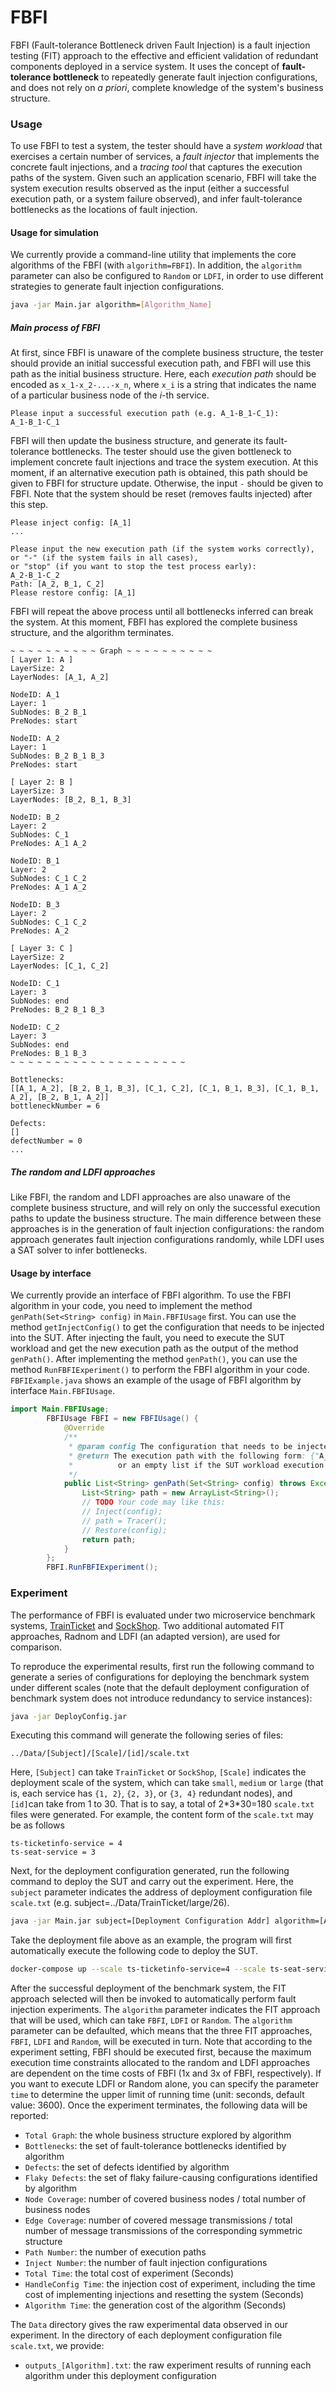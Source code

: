 # FBFI

FBFI (Fault-tolerance Bottleneck driven Fault Injection) is a fault injection testing (FIT) approach to the effective and efficient validation of redundant components deployed in a service system. It uses the concept of **fault-tolerance bottleneck** to repeatedly generate fault injection configurations, and does not rely on *a priori*, complete knowledge of the system's business structure.

### Usage

To use FBFI to test a system, the tester should have a *system workload* that exercises a certain number of services, a *fault injector* that implements the concrete fault injections, and a *tracing tool* that captures the execution paths of the system. Given such an application scenario, FBFI will take the system execution results observed as the input (either a successful execution path, or a system failure observed), and infer fault-tolerance bottlenecks as the locations of fault injection.

#### Usage for simulation
We currently provide a command-line utility that implements the core algorithms of the FBFI (with `algorithm=FBFI`). In addition, the `algorithm` parameter can also be configured to `Random` or `LDFI`, in order to use different strategies to generate fault injection configurations.

```bash
java -jar Main.jar algorithm=[Algorithm_Name]
```
##### Main process of FBFI

At first, since FBFI is unaware of the complete business structure, the tester should provide an initial successful execution path, and FBFI will use this path as the initial business structure. Here, each *execution path* should be encoded as `x_1-x_2-...-x_n`, where `x_i` is a string that indicates the name of a particular business node of the *i*-th service.

```
Please input a successful execution path (e.g. A_1-B_1-C_1):
A_1-B_1-C_1
```

FBFI will then update the business structure, and generate its fault-tolerance bottlenecks. The tester should use the given bottleneck to implement concrete fault injections and trace the system execution. At this moment, if an alternative execution path is obtained, this path should be given to FBFI for structure update. Otherwise, the input `-` should be given to FBFI. Note that the system should be reset (removes faults injected) after this step.

```
Please inject config: [A_1]
...

Please input the new execution path (if the system works correctly), 
or "-" (if the system fails in all cases), 
or "stop" (if you want to stop the test process early):
A_2-B_1-C_2
Path: [A_2, B_1, C_2]
Please restore config: [A_1]
```
FBFI will repeat the above process until all bottlenecks inferred can break the system. At this moment, FBFI has explored the complete business structure, and the algorithm terminates.

```
~ ~ ~ ~ ~ ~ ~ ~ ~ ~ Graph ~ ~ ~ ~ ~ ~ ~ ~ ~ ~
[ Layer 1: A ]
LayerSize: 2
LayerNodes: [A_1, A_2]

NodeID: A_1
Layer: 1
SubNodes: B_2 B_1 
PreNodes: start 

NodeID: A_2
Layer: 1
SubNodes: B_2 B_1 B_3 
PreNodes: start 

[ Layer 2: B ]
LayerSize: 3
LayerNodes: [B_2, B_1, B_3]

NodeID: B_2
Layer: 2
SubNodes: C_1 
PreNodes: A_1 A_2 

NodeID: B_1
Layer: 2
SubNodes: C_1 C_2 
PreNodes: A_1 A_2 

NodeID: B_3
Layer: 2
SubNodes: C_1 C_2 
PreNodes: A_2 

[ Layer 3: C ]
LayerSize: 2
LayerNodes: [C_1, C_2]

NodeID: C_1
Layer: 3
SubNodes: end 
PreNodes: B_2 B_1 B_3 

NodeID: C_2
Layer: 3
SubNodes: end 
PreNodes: B_1 B_3 
~ ~ ~ ~ ~ ~ ~ ~ ~ ~ ~ ~ ~ ~ ~ ~ ~ ~ ~ ~

Bottlenecks: 
[[A_1, A_2], [B_2, B_1, B_3], [C_1, C_2], [C_1, B_1, B_3], [C_1, B_1, A_2], [B_2, B_1, A_2]]
bottleneckNumber = 6

Defects: 
[]
defectNumber = 0 
...
```

##### The random and LDFI approaches 

Like FBFI, the random and LDFI approaches are also unaware of the complete business structure, and will rely on only the successful execution paths to update the business structure. The main difference between these approaches is in the generation of fault injection configurations: the random approach generates fault injection configurations randomly, while LDFI uses a SAT solver to infer bottlenecks.

#### Usage by interface

We currently provide an interface of FBFI algorithm. To use the FBFI algorithm in your code, you need to implement the method `genPath(Set<String> config)` in `Main.FBFIUsage` first.  You can use the method `getInjectConfig()` to get the configuration that needs to be injected into the SUT. After injecting the fault, you need to execute the SUT workload and get the new execution path as the output of the method `genPath()`. After implementing the method `genPath()`, you can use the method `RunFBFIExperiment()` to perform the FBFI algorithm in your code. `FBFIExample.java` shows an example of the usage of FBFI algorithm by interface `Main.FBFIUsage`.

```java
import Main.FBFIUsage;
		FBFIUsage FBFI = new FBFIUsage() {
			@Override
			/**
			 * @param config The configuration that needs to be injected into the SUT
			 * @return The execution path with the following form: {"A_1", "B_1", "C_1"}, 
			 *          or an empty list if the SUT workload execution failed.
			 */
			public List<String> genPath(Set<String> config) throws Exception {
				List<String> path = new ArrayList<String>();
				// TODO Your code may like this:
				// Inject(config);
				// path = Tracer();
				// Restore(config);
				return path;
			}
		};
		FBFI.RunFBFIExperiment();
```

### Experiment

The performance of FBFI is evaluated under two microservice benchmark systems, [TrainTicket](https://github.com/FudanSELab/train-ticket/tree/jaeger) and [SockShop](https://github.com/microservices-demo/microservices-demo). Two additional automated FIT approaches, Radnom and LDFI (an adapted version), are used for comparison.

To reproduce the experimental results, first run the following command to generate a series of configurations for deploying the benchmark system under different scales (note that the default deployment configuration of benchmark system does not introduce redundancy to service instances):

```bash
java -jar DeployConfig.jar
```

Executing this command will generate the following series of files:

``../Data/[Subject]/[Scale]/[id]/scale.txt``

Here, `[Subject]` can take `TrainTicket` or `SockShop`, `[Scale]` indicates the deployment scale of the system, which can take `small`, `medium` or `large` (that is, each service has `{1, 2}`, `{2, 3}`, or `{3, 4}` redundant nodes), and `[id]`can take from 1 to 30. That is to say, a total of 2\*3\*30=180 `scale.txt` files were generated. For example, the content form of the `scale.txt` may be as follows

```
ts-ticketinfo-service = 4
ts-seat-service = 3
```

Next, for the deployment configuration generated, run the following command to deploy the SUT and carry out the experiment. Here, the `subject` parameter indicates the address of deployment configuration file `scale.txt` (e.g. subject=../Data/TrainTicket/large/26). 

```bash
java -jar Main.jar subject=[Deployment Configuration Addr] algorithm=[Algorithm Name] time=[Time Limit]
```
Take the deployment file above as an example, the program will first automatically execute the following code to deploy the SUT.

```bash
docker-compose up --scale ts-ticketinfo-service=4 --scale ts-seat-service=3
```

After the successful deployment of the benchmark system, the FIT approach selected will then be invoked to automatically perform fault injection experiments. The `algorithm` parameter indicates the FIT approach that will be used, which can take `FBFI`, `LDFI` or `Random`. The `algorithm` parameter can be defaulted, which means that the three FIT approaches, `FBFI`, `LDFI` and `Random`, will be executed in turn. Note that according to the experiment setting, FBFI should be executed first, because the maximum execution time constraints allocated to the random and LDFI approaches are dependent on the time costs of FBFI (1x and 3x of FBFI, respectively). If you want to execute LDFI or Random alone, you can specify the parameter `time` to determine the upper limit of running time (unit: seconds, default value: 3600).
Once the experiment terminates, the following data will be reported:

* `Total Graph`: the whole business structure explored by algorithm
* `Bottlenecks`: the set of fault-tolerance bottlenecks identified by algorithm
* `Defects`: the set of defects identified by algorithm
* `Flaky Defects`: the set of flaky failure-causing configurations identified by algorithm
* `Node Coverage`: number of covered business nodes / total number of business nodes
* `Edge Coverage`: number of covered message transmissions / total number of message transmissions of the corresponding symmetric structure
* `Path Number`: the number of execution paths
* `Inject Number`: the number of fault injection configurations
* `Total Time`:  the total cost of experiment (Seconds)
* `HandleConfig Time`:  the injection cost of experiment, including the time cost of implementing injections and resetting the system (Seconds)
* `Algorithm Time`:  the generation cost of the algorithm (Seconds)

The `Data` directory gives the raw experimental data observed in our experiment. In the directory of each deployment configuration file `scale.txt`, we provide:

* `outputs_[Algorithm].txt`: the raw experiment results of running each algorithm under this deployment configuration